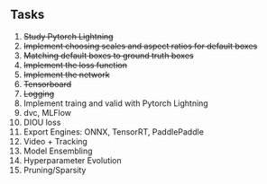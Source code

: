 ## Tasks

1. <del>Study Pytorch Lightning
2. <del>Implement choosing scales and aspect ratios for default boxes
3. <del>Matching default boxes to ground truth boxes
4. <del>Implement the loss function
5. <del>Implement the network
6. <del>Tensorboard
7. <del>Logging
8. Implement traing and valid with Pytorch Lightning
9. dvc, MLFlow
10. DIOU loss
11. Export Engines: ONNX, TensorRT, PaddlePaddle
12. Video + Tracking
13. Model Ensembling
14. Hyperparameter Evolution
15. Pruning/Sparsity